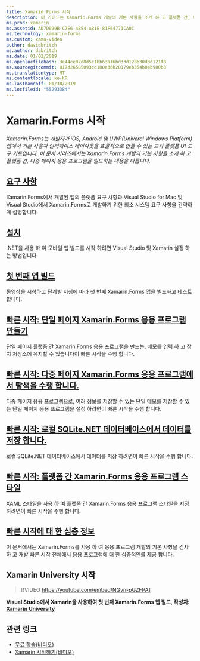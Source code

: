 ```yaml
---
title: Xamarin.Forms 시작
description: 이 가이드는 Xamarin.Forms 개발의 기본 사항을 소개 하 고 플랫폼 간, 다중 페이지 응용 프로그램을 빌드하는 내용을 다룹니다.
ms.prod: xamarin
ms.assetid: AD7D099B-C7E6-4B54-A81E-81F64771CA0C
ms.technology: xamarin-forms
ms.custom: xamu-video
author: davidbritch
ms.author: dabritch
ms.date: 01/02/2019
ms.openlocfilehash: 3e44ee07d8d5c1bb63a16bd33d128630d3d121f8
ms.sourcegitcommit: 817d26585093cd180a36b28179eb354b0eb900b3
ms.translationtype: MT
ms.contentlocale: ko-KR
ms.lasthandoff: 01/30/2019
ms.locfileid: "55293384"
---
```

# <a name="get-started-with-xamarinforms"></a>Xamarin.Forms 시작

_Xamarin.Forms는 개발자가 iOS, Android 및 UWP(Univeral Windows Platform) 앱에서 기본 사용자 인터페이스 레이아웃을 효율적으로 만들 수 있는 교차 플랫폼 UI 도구 키트입니다. 이 문서 시리즈에서는 Xamarin.Forms 개발의 기본 사항을 소개 하 고 플랫폼 간, 다중 페이지 응용 프로그램을 빌드하는 내용을 다룹니다._

## <a name="requirementsinstallationmd"></a>[요구 사항](installation.md)

Xamarin.Forms에서 개발된 앱의 플랫폼 요구 사항과 Visual Studio for Mac 및 Visual Studio에서 Xamarin.Forms로 개발하기 위한 최소 시스템 요구 사항을 간략하게 설명합니다.

## <a name="installationcross-platformget-startedinstallationindexmd"></a>[설치](~/cross-platform/get-started/installation/index.md)

.NET을 사용 하 여 모바일 앱 빌드를 시작 하려면 Visual Studio 및 Xamarin 설정 하는 방법입니다.

## <a name="build-your-first-appfirst-appindexmd"></a>[첫 번째 앱 빌드](first-app/index.md)

동영상을 시청하고 단계별 지침에 따라 첫 번째 Xamarin.Forms 앱을 빌드하고 테스트합니다.

## <a name="quickstart-create-a-single-page-xamarinforms-applicationquickstartssingle-pagemd"></a>[빠른 시작: 단일 페이지 Xamarin.Forms 응용 프로그램 만들기](quickstarts/single-page.md)

단일 페이지 플랫폼 간 Xamarin.Forms 응용 프로그램을 만드는, 메모를 입력 하 고 장치 저장소에 유지할 수 있습니다이 빠른 시작을 수행 합니다.

## <a name="quickstart-perform-navigation-in-a-multi-page-xamarinforms-applicationquickstartsmulti-pagemd"></a>[빠른 시작: 다중 페이지 Xamarin.Forms 응용 프로그램에서 탐색을 수행 합니다.](quickstarts/multi-page.md)

다중 페이지 응용 프로그램으로, 여러 정보를 저장할 수 있는 단일 메모를 저장할 수 있는 단일 페이지 응용 프로그램을 설정 하려면이 빠른 시작을 수행 합니다.

## <a name="quickstart-store-data-in-a-local-sqlitenet-databasequickstartsdatabasemd"></a>[빠른 시작: 로컬 SQLite.NET 데이터베이스에서 데이터를 저장 합니다.](quickstarts/database.md)

로컬 SQLite.NET 데이터베이스에서 데이터를 저장 하려면이 빠른 시작을 수행 합니다.

## <a name="quickstart-style-a-cross-platform-xamarinforms-applicationquickstartsstylingmd"></a>[빠른 시작: 플랫폼 간 Xamarin.Forms 응용 프로그램 스타일](quickstarts/styling.md)

XAML 스타일을 사용 하 여 플랫폼 간 Xamarin.Forms 응용 프로그램 스타일을 지정 하려면이 빠른 시작을 수행 합니다.

## <a name="quickstart-deep-divequickstartsdeepdivemd"></a>[빠른 시작에 대 한 심층 정보](quickstarts/deepdive.md)

이 문서에서는 Xamarin.Forms를 사용 하 여 응용 프로그램 개발의 기본 사항을 검사 하 고 개발 빠른 시작 전체에서 응용 프로그램에 대 한 심층적인를 제공 합니다.

## <a name="get-started-with-xamarin-university"></a>Xamarin University 시작

> [!VIDEO https://youtube.com/embed/NGvn-pGZFPA]

**Visual Studio에서 Xamarin을 사용하여 첫 번째 Xamarin.Forms 앱 빌드, 작성자: [Xamarin University](https://university.xamarin.com)**

## <a name="related-links"></a>관련 링크

- [무료 학습(비디오)](https://university.xamarin.com/self-guided)
- [Xamarin 시작하기(비디오)](https://developer.xamarin.com/videos/)
